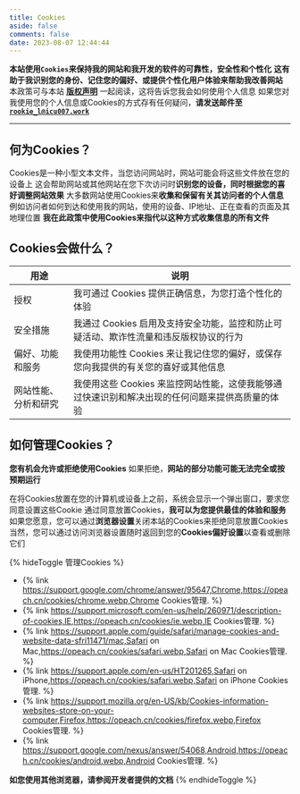 ```yaml
---
title: Cookies
aside: false
comments: false
date: 2023-08-07 12:44:44
---
```


**本站使用`Cookies`来保持我的网站和我开发的软件的可靠性，安全性和个性化**
**这有助于我识别您的身份、记住您的偏好、或提供个性化用户体验来帮助我改善网站**
本政策可与本站 **[版权声明](https://hiheya.github.io/license/)** 一起阅读，这将告诉您我会如何使用个人信息
如果您对我使用您的个人信息或Cookies的方式存有任何疑问，**请发送邮件至[`rookie_l@icu007.work`](mailto:rookie_l@icu007.work)**

------

## 何为Cookies？

Cookies是一种小型文本文件，当您访问网站时，网站可能会将这些文件放在您的设备上
这会帮助网站或其他网站在您下次访问时**识别您的设备，同时根据您的喜好调整网站效果**
大多数网站使用Cookies来**收集和保留有关其访问者的个人信息**
例如访问者如何到达和使用我的网站，使用的设备、IP地址、正在查看的页面及其地理位置
**我在此政策中使用Cookies来指代以这种方式收集信息的所有文件**

## Cookies会做什么？

| 用途                 | 说明                                                         |
| -------------------- | ------------------------------------------------------------ |
| 授权                 | 我可通过 Cookies 提供正确信息，为您打造个性化的体验          |
| 安全措施             | 我通过 Cookies 启用及支持安全功能，监控和防止可疑活动、欺诈性流量和违反版权协议的行为 |
| 偏好、功能和服务     | 我使用功能性 Cookies 来让我记住您的偏好，或保存您向我提供的有关您的喜好或其他信息 |
| 网站性能、分析和研究 | 我使用这些 Cookies 来监控网站性能，这使我能够通过快速识别和解决出现的任何问题来提供高质量的体验 |

## 如何管理Cookies？

**您有机会允许或拒绝使用Cookies**
如果拒绝，**网站的部分功能可能无法完全或按预期运行**

在将Cookies放置在您的计算机或设备上之前，系统会显示一个弹出窗口，要求您同意设置这些Cookie
通过同意放置Cookies，**我可以为您提供最佳的体验和服务**
如果您愿意，您可以通过**浏览器设置**关闭本站的Cookies来拒绝同意放置Cookies
当然，您可以通过访问浏览器设置随时返回到您的**Cookies偏好设置**以查看或删除它们

{% hideToggle 管理Cookies %}
- {% link https://support.google.com/chrome/answer/95647,Chrome,https://opeach.cn/cookies/chrome.webp,Chrome Cookies管理. %}
- {% link https://support.microsoft.com/en-us/help/260971/description-of-cookies,IE,https://opeach.cn/cookies/ie.webp,IE Cookies管理. %}
- {% link https://support.apple.com/guide/safari/manage-cookies-and-website-data-sfri11471/mac,Safari on Mac,https://opeach.cn/cookies/safari.webp,Safari on Mac Cookies管理. %}
- {% link https://support.apple.com/en-us/HT201265,Safari on iPhone,https://opeach.cn/cookies/safari.webp,Safari on iPhone Cookies管理. %}
- {% link https://support.mozilla.org/en-US/kb/Cookies-information-websites-store-on-your-computer,Firefox,https://opeach.cn/cookies/firefox.webp,Firefox Cookies管理. %}
- {% link https://support.google.com/nexus/answer/54068,Android,https://opeach.cn/cookies/android.webp,Android Cookies管理. %}

**如您使用其他浏览器，请参阅开发者提供的文档**
{% endhideToggle %}